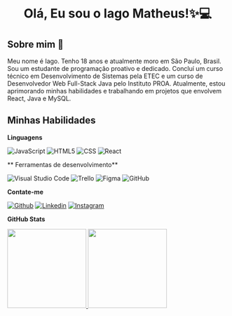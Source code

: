 <h1 align="center">Olá, Eu sou o Iago Matheus!✨💻</h1>

## Sobre mim :wave:

Meu nome é Iago. Tenho 18 anos e atualmente moro em São Paulo, Brasil. Sou um estudante de programação proativo e dedicado. Concluí um curso técnico em Desenvolvimento de Sistemas pela ETEC e um curso de Desenvolvedor Web Full-Stack Java pelo Instituto PROA. Atualmente, estou aprimorando minhas habilidades e trabalhando em projetos que envolvem React, Java e MySQL.



 ## Minhas Habilidades

 **Linguagens**

![JavaScript](https://img.shields.io/badge/-JavaScript-333333?style=flat&logo=javascript)
![HTML5](https://img.shields.io/badge/-HTML5-333333?style=flat&logo=HTML5)
![CSS](https://img.shields.io/badge/-CSS-333333?style=flat&logo=CSS3&logoColor=1572B6)
![React](https://img.shields.io/badge/-React-333333?style=flat&logo=react)

**
Ferramentas de desenvolvimento**

![Visual Studio Code](https://img.shields.io/badge/-Visual%20Studio%20Code-333333?style=flat&logo=visual-studio-code&logoColor=007ACC)
![Trello](https://img.shields.io/badge/-Trello-333333?style=flat&logo=trello&logoColor=007ACC)
![Figma](https://img.shields.io/badge/-Figma-333333?style=flat&logo=figma&logoColor=007ACC)
![GitHub](https://img.shields.io/badge/-GitHub-333333?style=flat&logo=github)

**Contate-me**

[![Github](https://img.shields.io/badge/-Github-333?style=flat&logo=Github&logoColor=white)](https://github.com/IagoMat)
[![Linkedin](https://img.shields.io/badge/-LinkedIn-blue?style=flat&logo=Linkedin&logoColor=white)](https://www.linkedin.com/in/iagomatheus/)
[![Instagram](https://img.shields.io/badge/-Instagram-c13584?style=flat&labelColor=c13584&logo=instagram&logoColor=white)](https://www.instagram.com/iagomfloureiro/)

**GitHub Stats**
<div>
<a href="https://github.com/IagoMat">
<img loading="lazy" height="180em" src="https://github-readme-stats.vercel.app/api/top-langs/?username=IagoMat&layout=compact&langs_count=7&theme=dracula"/>
<img height="180em" src="https://github-readme-stats.vercel.app/api?username=IagoMat&theme=dracula&show_icons=true" />
</div>

